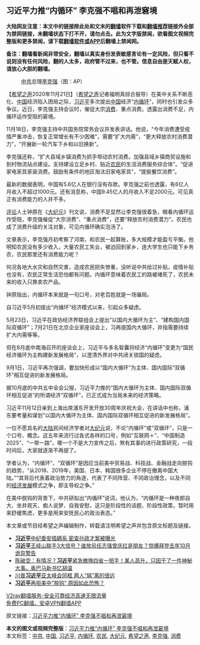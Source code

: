  <h2>习近平力推“内循环” 李克强不唱和再泄窘境</h2> <p class="notice"><b>大陆网友注意：本文中的链接除此处和文末的<a href="https://github.com/bannedbook/fanqiang" >翻墙</a>软件下载和<a href="https://github.com/killgcd/justmysocks/blob/master/README.md">翻墙推荐</a>链接外全部为禁网链接，未翻墙状态下打不开，请勿点击。此为文字版禁闻，欲看图文视频完整版和更多禁闻，请下载<a href="https://github.com/bannedbook/fanqiang">翻墙软件或APP</a>后翻墙上禁闻网。</p><p>备注：翻墙看新闻非常安全，翻墙以真实身份发表敏感言论有一定风险，但只看不说则没有任何风险，翻的人太多，政府管不过来，也不管。信息自由是天赋人权，请放心大胆的翻墙。</b></p>  <div class="entry"> <figure><figcaption><a href="https://www.bannedbook.org/bnews/tag/%e4%b8%ad%e5%85%b1/" class="st_tag internal_tag" rel="tag" title="标签 中共 下的日志">中共</a>总理<a href="https://www.bannedbook.org/bnews/tag/%e6%9d%8e%e5%85%8b%e5%bc%ba/" class="st_tag internal_tag" rel="tag" title="标签 李克强 下的日志">李克强</a>（图：AP）</figcaption></figure> <p>【<span class='wp_keywordlink_affiliate'><a href="https://www.soundofhope.org" title="希望之声" target="_blank">希望之声</a></span>2020年11月21日】（<a href="https://www.bannedbook.org/bnews/tag/%e5%b8%8c%e6%9c%9b%e4%b9%8b%e5%a3%b0/" class="st_tag internal_tag" rel="tag" title="标签 希望之声 下的日志">希望之声</a>记者福明真综合报导）在美中关系不断恶化、<span class='wp_keywordlink_affiliate'><a href="https://www.bannedbook.org/" title="中国" target="_blank">中国</a></span>经济陷入困局之际，<a href="https://www.bannedbook.org/bnews/tag/%e4%b9%a0%e8%bf%91%e5%b9%b3/" class="st_tag internal_tag" rel="tag" title="标签 习近平 下的日志">习近平</a>多次提出<a href="https://www.bannedbook.org/bnews/tag/%E4%B8%AD%E5%9B%BD/" class="st_tag internal_tag" rel="tag" title="标签 中国 下的日志">中国</a>经济“<a href="https://www.bannedbook.org/bnews/tag/%e5%86%85%e5%be%aa%e7%8e%af/" class="st_tag internal_tag" rel="tag" title="标签 内循环 下的日志">内循环</a>“，同时也引发众多争议。近日，李克强主持会议时，催促大宗<a href="https://www.bannedbook.org/bnews/tag/%e6%b6%88%e8%b4%b9/" class="st_tag internal_tag" rel="tag" title="标签 消费 下的日志">消费</a>、重点消费。透露出消费不足，内循环运作受阻的窘境。</p> <p>11月18日，李克强主持中共国务院常务会议并发表讲话。他说，“今年消费遭受疫情严重冲击，恢复正常增长有不少困难”，需要“扩大内需”，“更大释放农村消费潜力”，“开展新一轮汽车下乡和以旧换新”。</p> <p>李克强还称，“扩大县域乡镇消费为抓手带动农村消费。加强县域乡镇商贸设施和到村物流站点建设。支持建设立足乡村、贴近<a href="https://www.bannedbook.org/bnews/tag/%e5%86%9c%e6%b0%91/" class="st_tag internal_tag" rel="tag" title="标签 农民 下的日志">农民</a>的生活消费服务综合体”。“促进家电家具家装消费。鼓励有条件的地区淘汰旧家电家具”，“提振餐饮消费”。</p> <p>最新的数据表明，中国有5.6亿人在银行没有存款。李克强之前也透露，有6亿人月收入不超过1000元。还有消息称，中国9.45亿人的月收入不足2000元。可见真正有消费能力的人并不多。</p>  <p><span class='wp_keywordlink_affiliate'><a href="https://www.bannedbook.org/bnews/comments/" title="新闻评论" target="_blank">评论</a></span>人士钟原在《<span class='wp_keywordlink_affiliate'><a href="http://www.epochtimes.com/" title="大纪元" target="_blank">大纪元</a></span>》刊文说，消费不足显然让李克强很着急，眼看内循环运作受阻，李克强催促“大宗消费”、“重点消费”，还要“释放农村消费潜力”。农民也成了消费升级的关注对象，可见内循环确实泡汤了。</p> <p>文章表示，李克强月初考察了河南，和农民一起算账，多大规模才能盈亏平衡。他明知农民没有多少收入，大量农民工失业，被迫回到家乡，连大学生也只能下乡务农，农民那里还有消费能力呢？</p> <p>何况各地大水灾和自然灾害，造成农民损失惨重，没听说中共给过补贴，疫情补贴也没有，农民正常生活恐怕都有问题。内循环意味着农民工的路被堵死了，农民未来的收入只靠卖农产品。</p> <p>钟原指出，内循环本来就是一句口号，对老百姓就是一场骗局。</p>  <p>自习近平5月初提出“内循环”经济模式以来，引起众多疑虑。</p> <p>5月23日，习近平在政协经济界联组会上提出“以国内大循环为主”、“建构国内国际双循环”；7月21日在北京企业家座谈会上，习再提国内大循环，并指需要持续扩大内需等等。</p> <p>但在8月底中南海召开的座谈会上，习近平与多名智囊将经济“内循环”变更为“国民经济循环为主构建新发展格局”，以澄清外界对中共闭关锁国的疑虑。</p> <p>9月1日，习近平再次强调，要加快形成以“国内大循环”为主体、国内国际“双循环”相互促进的新发展格局。</p>  <p>据10月底的中共五中全会公报，习近平力推的“国内大循环为主体、国内国际双循环相互促进”的所谓经济“双循环”，已正式成为当局未来的经济策略。</p> <p>习近平11月12日亲到上海出席浦东开发开放30周年庆祝大会，在讲话中也称，浦东要考量和谋划“以国内大循环为主体、国内国际双循环相互促进的新发展格局”。</p> <p>一位不愿具名的<span class='wp_keywordlink_affiliate'><a href="https://www.bannedbook.org/" title="大陆" target="_blank">大陆</a></span>民间经济学者对<a href="https://www.bannedbook.org/bnews/tag/%e5%a4%a7%e7%ba%aa%e5%85%83/" class="st_tag internal_tag" rel="tag" title="标签 大纪元 下的日志">大纪元</a>说，不论“内循环”或“双循环”，只是一个口号、概念。这五年来流行过各式各样的口号，例如“互联网＋”、“中国制造2025”、“一带一路”，哪一个不是大力宣传之后，煞有其事的进行政策研究，一段时间后，大家就逐渐不再提了。</p> <p>学者认为，“内循环”、“双循环”是因应当前美中贸易战、科技战、金融战走向脱钩的趋势，“从2018、2019年，美国、日本、韩国很多企业不停在撤离中国大陆。”“其背后代表着政治势力的角逐，代表了不同阵营、不同政治理念，以及不同的<span class='wp_keywordlink'><a href="https://www.bannedbook.org/forum2/topic869.html" title="宪政、法治和经济发展——走向市场经济的制度保障" target="_blank">经济发展</a></span>模式之争，即主导权之争。”</p>  <p>在美中脱钩的背景下，中共研拟出“内循环”说词，他认为，“内循环是一种夜郎自大、坐井观天、痴人说梦、自我安慰，这只是阶段性的话题、阶段性政策，暂时用来舒缓焦虑，更多是用来安抚民心的政治表态。”</p> <p>本文章或节目经希望之声编辑制作，转载请注明希望之声并包含原文标题及链接。</p> <ul class='op-related-articles' title='相关阅读'> <li><a href='https://www.bannedbook.org/bnews/cbnews/20201122/1434965.html' target='_blank'><b>习近平</b>中纪委安插嫡系 密查孙政才案被曝光</a></li> <li><a href='https://www.bannedbook.org/bnews/cnnews/20201122/1434888.html' target='_blank'><b>习近平</b>王岐山联手3大信号？谁放风任志强曾庆红是朋友？惊爆拜登去年10月诡异警告</a></li> <li><a href='https://www.bannedbook.org/bnews/cbnews/20201121/1434803.html' target='_blank'>陈破空：有情况？<b>习近平</b>紧急撤换四省一把手！某人高升，只因干了一件神秘大事。奥巴马新书忆胡温</a></li> <li><a href='https://www.bannedbook.org/bnews/cbnews/20201121/1434668.html' target='_blank'>川普<b>习近平</b>亚太峰会同框 两人“隔”离的很远</a></li> <li><a href='https://www.bannedbook.org/bnews/comments/20201121/1434646.html' target='_blank'><b>习近平</b>再拒美中“脱钩” 原因如此恐怖？</a></li> </ul> <p class="texttj"> <a href="https://www.bannedbook.org/forum23/topic22702.html" target="_blank">V2ray翻墙服务-安全可靠经济高速无限流量</a><br/> <a href="https://github.com/bannedbook/fanqiang/wiki/%E7%A6%81%E9%97%BB%E7%BD%91%E5%AE%89%E5%8D%93%E7%BF%BB%E5%A2%99%E6%96%B0%E9%97%BBAPP" target="_blank">免费PC翻墙、安卓VPN翻墙APP</a></p><p>原文链接：<a class="src_link"  href="https://www.soundofhope.org/post/445507" target="_blank">习近平力推“内循环” 李克强不唱和再泄窘境</a></p><a name='sharetosocial'></a>       <div><b>本文的图文或视频完整版</b>：<a href='https://www.bannedbook.org/bnews/comments/20201122/1435074.html'>习近平力推“内循环” 李克强不唱和再泄窘境</a></div>  </div><!--END ENTRY--> <div class="postfooter"> <div>本文标签：<a href="https://www.bannedbook.org/bnews/tag/%e4%b8%ad%e5%85%b1/" rel="tag">中共</a>, <a href="https://www.bannedbook.org/bnews/tag/%E4%B8%AD%E5%9B%BD/" rel="tag">中国</a>, <a href="https://www.bannedbook.org/bnews/tag/%e4%b9%a0%e8%bf%91%e5%b9%b3/" rel="tag">习近平</a>, <a href="https://www.bannedbook.org/bnews/tag/%e5%86%85%e5%be%aa%e7%8e%af/" rel="tag">内循环</a>, <a href="https://www.bannedbook.org/bnews/tag/%e5%86%9c%e6%b0%91/" rel="tag">农民</a>, <a href="https://www.bannedbook.org/bnews/tag/%e5%a4%a7%e7%ba%aa%e5%85%83/" rel="tag">大纪元</a>, <a href="https://www.bannedbook.org/bnews/tag/%e5%b8%8c%e6%9c%9b%e4%b9%8b%e5%a3%b0/" rel="tag">希望之声</a>, <a href="https://www.bannedbook.org/bnews/tag/%e6%9d%8e%e5%85%8b%e5%bc%ba/" rel="tag">李克强</a>, <a href="https://www.bannedbook.org/bnews/tag/%e6%b6%88%e8%b4%b9/" rel="tag">消费</a></div>  </div><!--END POSTFOOTER--> 
